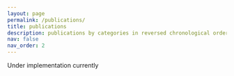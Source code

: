 ```yaml
---
layout: page
permalink: /publications/
title: publications
description: publications by categories in reversed chronological order
nav: false
nav_order: 2
---
```


Under implementation currently